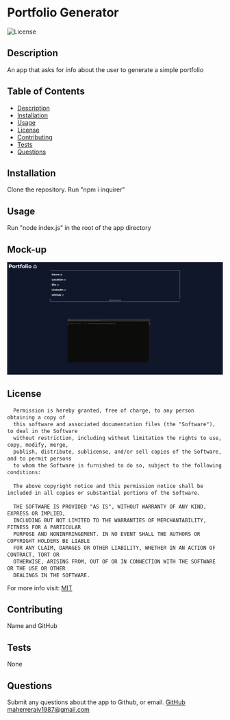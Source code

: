 # Portfolio Generator

  ![License](https://img.shields.io/badge/License-MIT-yellow.svg)

## Description

An app that asks for info about the user to generate a simple portfolio

## Table of Contents
- [Description](#description)
- [Installation](#installation)
- [Usage](#usage)
- [License](#license)
- [Contributing](#contributing)
- [Tests](#tests)
- [Questions](#questions)

## Installation

Clone the repository. Run "npm i inquirer"

## Usage

Run "node index.js" in the root of the app directory

## Mock-up

![GIF of Portfolio Generator](./assets/images/portfolio-gen.gif)

## License

      Permission is hereby granted, free of charge, to any person obtaining a copy of 
      this software and associated documentation files (the "Software"), to deal in the Software 
      without restriction, including without limitation the rights to use, copy, modify, merge, 
      publish, distribute, sublicense, and/or sell copies of the Software, and to permit persons 
      to whom the Software is furnished to do so, subject to the following conditions:

      The above copyright notice and this permission notice shall be included in all copies or substantial portions of the Software.

      THE SOFTWARE IS PROVIDED "AS IS", WITHOUT WARRANTY OF ANY KIND, EXPRESS OR IMPLIED,
      INCLUDING BUT NOT LIMITED TO THE WARRANTIES OF MERCHANTABILITY, FITNESS FOR A PARTICULAR
      PURPOSE AND NONINFRINGEMENT. IN NO EVENT SHALL THE AUTHORS OR COPYRIGHT HOLDERS BE LIABLE
      FOR ANY CLAIM, DAMAGES OR OTHER LIABILITY, WHETHER IN AN ACTION OF CONTRACT, TORT OR
      OTHERWISE, ARISING FROM, OUT OF OR IN CONNECTION WITH THE SOFTWARE OR THE USE OR OTHER
      DEALINGS IN THE SOFTWARE.

For more info visit: [MIT](https://opensource.org/licenses/MIT)

## Contributing 

Name and GitHub

## Tests

None

## Questions

Submit any questions about the app to Github, or email.
[GitHub](https://github.com/mahiv87)
maherreraiv1987@gmail.com
